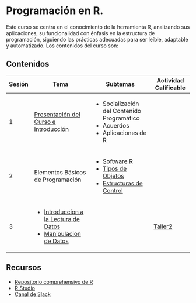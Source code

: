 # Programación en R.
Este curso se centra en el conocimiento de la herramienta R, analizando sus aplicaciones, su funcionalidad con énfasis en la estructura de programación, siguiendo las prácticas adecuadas para ser leíble, adaptable y automatizado. Los contenidos del curso son:

## Contenidos 

| Sesión | Tema          | Subtemas    |Actividad Calificable|
|--------|---------------|-------------|------------------|
| 1      | [Presentación del Curso e Introducción](https://github.com/camiloyatet/Programacion_en_R/blob/master/Sesion1/Introduccion.pdf) | <ul><li> Socialización del Contenido Programático </li><li> Acuerdos </li> <li> Aplicaciones de R </li></ul> ||
|2| Elementos Básicos de Programación|<ul><li> [Software R](https://github.com/camiloyatet/Programacion_en_R/blob/master/Sesion%202/Lenguaje_R.html) </li><li> [Tipos de Objetos](https://github.com/camiloyatet/Programacion_en_R/blob/master/Sesion%202/Tipos_de_Variables.html) </li> <li> [Estructuras de Control](https://github.com/camiloyatet/Programacion_en_R/blob/master/Sesion%202/Estructuras_de_Control.html) </li></ul> ||
|3|<ul><li> [Introduccion a la Lectura de Datos](https://github.com/camiloyatet/Programacion_en_R/blob/master/Sesion%203/Lectura-de-Archivos-Locales.html) </li><li> [Manipulacion de Datos](https://github.com/camiloyatet/Programacion_en_R/blob/master/Sesion%203/Manipulaci%C3%B3n-de-Datos.html) </li></ul>||[Taller2](https://github.com/camiloyatet/Programacion_en_R/blob/master/Sesion%203/Taller%20Manipulacion%20de%20Datos.R)|

## Recursos
* [Repositorio comprehensivo de R ](https://cran.r-project.org/)
* [R Studio](https://rstudio.com/)
* [Canal de Slack](https://join.slack.com/t/usaprogramacionr/shared_invite/zt-glkubzps-ySLPEP0r0jPNVHekUH92Xg)
